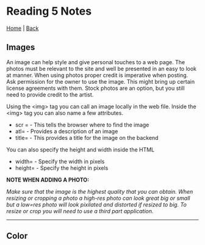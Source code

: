# Reading 5 Notes

[Home](/README.md) | [Back](/201-main/201TableofContents.md)

## Images

  An image can help style and give personal touches to a web page. The photos must be relevant to the site and well be presented in an easy to look at manner. When using photos proper credit is imperative when posting. Ask permission for the owner to use the image. This might bring up certain license agreements with them. Stock photos are an option, but you still need to provide credit to the artist. 

Using the \<img> tag you can call an image locally in the web file. Inside the \<img> tag you can also name a few attributes. 

<ul>
      <li> scr = - This tells the browser where to find the image </li>
      <li> atl= - Provides a description of an image </li>
      <li> title= - This provides a title for the image on the backend </li>
    </ul>

You can also specify the height and width inside the HTML

<ul>
      <li> width= - Specify the width in pixels  </li>
      <li> height= - Specify the height in pixels  </li>
    </ul>

<b> NOTE WHEN ADDING A PHOTO:</b>

<i>Make sure that the image is the highest quality that you can obtain. When resizing or cropping a photo a high-res photo can look great big or small but a low=res photo will look pixilated and distorted if resized to big. To resize or crop you will need to use a third part application. </i>
___

## Color

